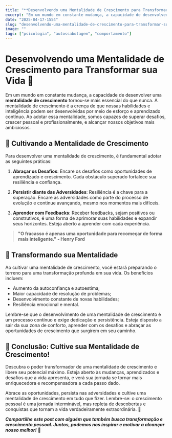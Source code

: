 ```yaml
---
title: "**Desenvolvendo uma Mentalidade de Crescimento para Transformar sua Vida 🌿**"
excerpt: "Em um mundo em constante mudança, a capacidade de desenvolver uma **mentalidade de crescimento** tornou-se mais essencia"
date: "2025-04-17-1554"
slug: "desenvolvendo-uma-mentalidade-de-crescimento-para-transformar-sua-vida"
image: ""
tags: ["psicologia", "autossabotagem", "comportamento"]
---
```


# **Desenvolvendo uma Mentalidade de Crescimento para Transformar sua Vida 🌿**

Em um mundo em constante mudança, a capacidade de desenvolver uma **mentalidade de crescimento** tornou-se mais essencial do que nunca. A mentalidade de crescimento é a crença de que nossas habilidades e inteligência podem ser desenvolvidas por meio de esforço e aprendizado contínuo. Ao adotar essa mentalidade, somos capazes de superar desafios, crescer pessoal e profissionalmente, e alcançar nossos objetivos mais ambiciosos.

## **🌱 Cultivando a Mentalidade de Crescimento**

Para desenvolver uma mentalidade de crescimento, é fundamental adotar as seguintes práticas:

1. **Abraçar os Desafios**: Encare os desafios como oportunidades de aprendizado e crescimento. Cada obstáculo superado fortalece sua resiliência e confiança.

2. **Persistir diante das Adversidades**: Resiliência é a chave para a superação. Encare as adversidades como parte do processo de evolução e continue avançando, mesmo nos momentos mais difíceis.

3. **Aprender com Feedbacks**: Receber feedbacks, sejam positivos ou construtivos, é uma forma de aprimorar suas habilidades e expandir seus horizontes. Esteja aberto a aprender com cada experiência.

> **"O fracasso é apenas uma oportunidade para recomeçar de forma mais inteligente." - Henry Ford**

## **🧠 Transformando sua Mentalidade**

Ao cultivar uma mentalidade de crescimento, você estará preparando o terreno para uma transformação profunda em sua vida. Os benefícios incluem:

- Aumento da autoconfiança e autoestima;
- Maior capacidade de resolução de problemas;
- Desenvolvimento constante de novas habilidades;
- Resiliência emocional e mental.

Lembre-se que o desenvolvimento de uma mentalidade de crescimento é um processo contínuo e exige dedicação e persistência. Esteja disposto a sair da sua zona de conforto, aprender com os desafios e abraçar as oportunidades de crescimento que surgirem em seu caminho.

## **🌺 Conclusão: Cultive sua Mentalidade de Crescimento!**

Descubra o poder transformador de uma mentalidade de crescimento e libere seu potencial máximo. Esteja aberto às mudanças, aprendizados e desafios que a vida apresenta, e verá sua jornada se tornar mais enriquecedora e recompensadora a cada passo dado.

Abrace as oportunidades, persista nas adversidades e cultive uma mentalidade de crescimento em tudo que fizer. Lembre-se: o crescimento pessoal é uma jornada interminável, mas repleta de descobertas e conquistas que tornam a vida verdadeiramente extraordinária. 💪

***Compartilhe este post com alguém que também busca transformação e crescimento pessoal. Juntos, podemos nos inspirar e motivar a alcançar nosso melhor!*** 🌟
